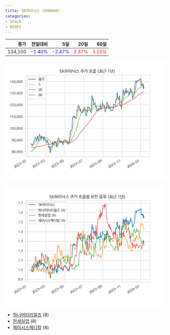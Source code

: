 ```yaml
---
title: SK하이닉스 (000660)
categories:
- Stock
- KOSPI
---
```


|종가|전일대비|5일|20일|60일|
|---:|-------:|--:|---:|---:|
|134,100|<span style="color: blue">-1.40%</span>|<span style="color: blue">-2.47%</span>|<span style="color: red">2.37%</span>|<span style="color: red">3.15%</span>|


<!-- more -->

![000660](/assets/images/stock/000660.png)

![000660](/assets/images/stock/000660_sim.png)

- [하나머티리얼즈](/166090/) (8)
- [한세실업](/105630/) (8)
- [제이시스메디칼](/287410/) (8)